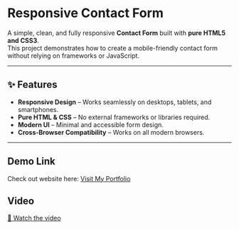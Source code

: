 # Responsive Contact Form

A simple, clean, and fully responsive **Contact Form** built with **pure HTML5 and CSS3**.  
This project demonstrates how to create a mobile-friendly contact form without relying on frameworks or JavaScript.

---

## ✨ Features

- **Responsive Design** – Works seamlessly on desktops, tablets, and smartphones.
- **Pure HTML & CSS** – No external frameworks or libraries required.
- **Modern UI** – Minimal and accessible form design.
- **Cross-Browser Compatibility** – Works on all modern browsers.

---

## Demo Link
Check out website here: [Visit My Portfolio](https://contact-form-vishw.netlify.app/)

## Video

[🎥 Watch the video](https://github.com/user-attachments/assets/aa52f413-beeb-4a4b-9c40-a85a96ea1278)

